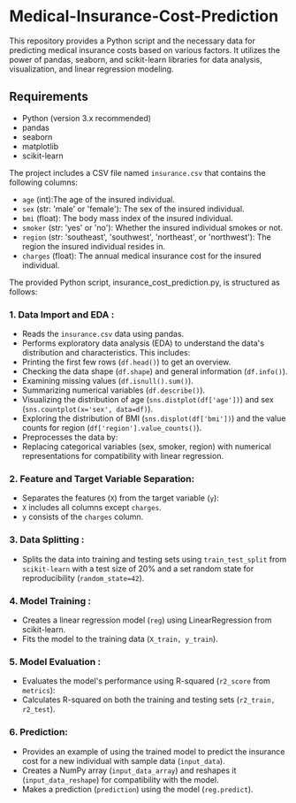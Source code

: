 # Medical-Insurance-Cost-Prediction
This repository provides a Python script and the necessary data for predicting medical insurance costs based on various factors. It utilizes the power of pandas, seaborn, and scikit-learn libraries for data analysis, visualization, and linear regression modeling.


## Requirements
* Python (version 3.x recommended)
* pandas
* seaborn
* matplotlib
* scikit-learn

The project includes a CSV file named ```insurance.csv``` that contains the following columns:

* ```age``` (int):The age of the insured individual.
* ```sex``` (str: 'male' or 'female'): The sex of the insured individual.
* ```bmi``` (float): The body mass index of the insured individual.
* ```smoker``` (str: 'yes' or 'no'): Whether the insured individual smokes or not.
* ```region``` (str: 'southeast', 'southwest', 'northeast', or 'northwest'): The region the insured individual resides in.
* ```charges``` (float): The annual medical insurance cost for the insured individual.

The provided Python script, insurance_cost_prediction.py, is structured as follows:
### 1. Data Import and EDA :
* Reads the ```insurance.csv``` data using pandas.
* Performs exploratory data analysis (EDA) to understand the data's distribution and characteristics. This includes:
* Printing the first few rows (```df.head()```) to get an overview.
* Checking the data shape (```df.shape```) and general information (```df.info()```).
* Examining missing values (```df.isnull().sum()```).
* Summarizing numerical variables (```df.describe()```).
* Visualizing the distribution of age (```sns.distplot(df['age'])```) and sex (```sns.countplot(x='sex', data=df)```).
* Exploring the distribution of BMI (```sns.displot(df['bmi'])```) and the value counts for region (```df['region'].value_counts()```).
* Preprocesses the data by:
* Replacing categorical variables (sex, smoker, region) with numerical representations for compatibility with linear regression.

### 2. Feature and Target Variable Separation:
* Separates the features (```X```) from the target variable (```y```):
* ```X``` includes all columns except ```charges```.
* ```y``` consists of the ```charges``` column.

### 3. Data Splitting :
* Splits the data into training and testing sets using ```train_test_split``` from ```scikit-learn``` with a test size of 20% and a set random state for reproducibility (```random_state=42```).

### 4. Model Training :
* Creates a linear regression model (```reg```) using LinearRegression from scikit-learn.
* Fits the model to the training data (```X_train, y_train```).

### 5. Model Evaluation :
* Evaluates the model's performance using R-squared (```r2_score``` from ```metrics```):
* Calculates R-squared on both the training and testing sets (```r2_train, r2_test```).

### 6. Prediction:
* Provides an example of using the trained model to predict the insurance cost for a new individual with sample data (```input_data```).
* Creates a NumPy array (```input_data_array```) and reshapes it (```input_data_reshape```) for compatibility with the model.
* Makes a prediction (```prediction```) using the model (```reg.predict```).
